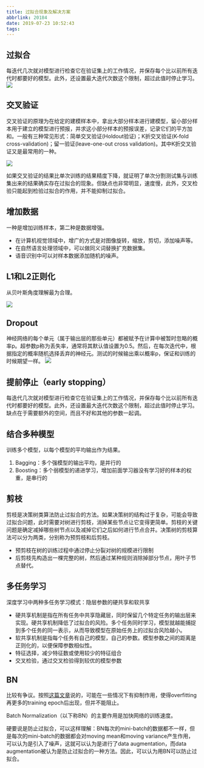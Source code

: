 ```yaml
---
title: 过拟合现象及解决方案
abbrlink: 20184
date: 2019-07-23 10:52:43
tags:
---
```


## 过拟合
每迭代几次就对模型进行检查它在验证集上的工作情况，并保存每个比以前所有迭代时都要好的模型。此外，还设置最大迭代次数这个限制，超过此值时停止学习。
![](https://i.loli.net/2019/07/23/5d367c0ac0f3d17413.png)

<!--more-->

## 交叉验证
交叉验证的原理为在给定的建模样本中，拿出大部分样本进行建模型，留小部分样本用于建立的模型进行预报，并求这小部分样本的预报误差，记录它们的平方加和。一般有三种常见形式：简单交叉验证(Holdout验证)；K折交叉验证(K-fold cross-validation)；留一验证(leave-one-out cross validation)。其中K折交叉验证又是最常用的一种。

![](https://i.loli.net/2019/07/23/5d367c009c80128818.png)

如果交叉验证的结果比单次训练的结果精度下降，就证明了单次分割测试集与训练集出来的结果确实存在过拟合的现象。但缺点也非常明显，速度慢，此外，交叉检验只能起到检验过拟合的作用，并不能抑制过拟合。

## 增加数据
一种是增加训练样本，第二种是数据增强。
- 在计算机视觉领域中，增广的方式是对图像旋转，缩放，剪切，添加噪声等。
- 在自然语言处理领域中，可以做同义词替换扩充数据集。
- 语音识别中可以对样本数据添加随机的噪声。

## L1和L2正则化
从贝叶斯角度理解最为合理。

![](https://i.loli.net/2019/07/23/5d367bf5c24c777152.png)

## Dropout
神经网络的每个单元（属于输出层的那些单元）都被赋予在计算中被暂时忽略的概率p。超参数p称为丢失率，通常将其默认值设置为0.5。然后，在每次迭代中，根据指定的概率随机选择丢弃的神经元。测试的时候输出乘以概率p，保证和训练的时候期望一样。
![](https://i.loli.net/2019/07/23/5d367c048857384281.png)

## 提前停止（early stopping）
每迭代几次就对模型进行检查它在验证集上的工作情况，并保存每个比以前所有迭代时都要好的模型。此外，还设置最大迭代次数这个限制，超过此值时停止学习。缺点在于需要额外的空间，而且不好和其他的参数一起调。

## 结合多种模型
训练多个模型，以每个模型的平均输出作为结果。
1. Bagging：多个强模型的输出平均，是并行的
2. Boosting：多个弱模型的递进学习，增加前面学习器没有学习好的样本的权重，是串行的

## 剪枝
剪枝是决策树类算法防止过拟合的方法。如果决策树的结构过于复杂，可能会导致过拟合问题，此时需要对树进行剪枝，消掉某些节点让它变得更简单。剪枝的关键问题是确定减掉哪些树节点以及减掉它们之后如何进行节点合并。决策树的剪枝算法可以分为两类，分别称为预剪枝和后剪枝。
- 预剪枝在树的训练过程中通过停止分裂对树的规模进行限制
- 后剪枝先构造出一棵完整的树，然后通过某种规则消除掉部分节点，用叶子节点替代。


## 多任务学习
深度学习中两种多任务学习模式：隐层参数的硬共享和软共享
- 硬共享机制是指在所有任务中共享隐藏层，同时保留几个特定任务的输出层来实现。硬共享机制降低了过拟合的风险。多个任务同时学习，模型就越能捕捉到多个任务的同一表示，从而导致模型在原始任务上的过拟合风险越小。
- 软共享机制是指每个任务有自己的模型，自己的参数。模型参数之间的距离是正则化的，以便保障参数相似性。
- 特征选择，减少特征数或使用较少的特征组合
- 交叉检验，通过交叉检验得到较优的模型参数

## BN
比较有争议。按照[这篇文章](https://arxiv.org/pdf/1611.03530.pdf)说的，可能在一些情况下有抑制作用，使得overfitting再更多的training epoch后出现，但并不能阻止。

Batch Normalization（以下称BN）的主要作用是加快网络的训练速度。

硬要说是防止过拟合，可以这样理解：BN每次的mini-batch的数据都不一样，但是每次的mini-batch的数据都会对moving mean和moving variance产生作用，可以认为是引入了噪声，这就可以认为是进行了data augmentation，而data augmentation被认为是防止过拟合的一种方法。因此，可以认为用BN可以防止过拟合。




